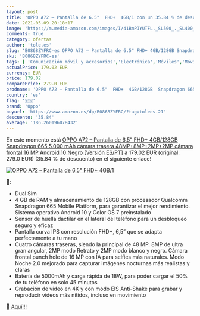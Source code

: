 ```yaml
---
layout: post
title: 'OPPO A72 – Pantalla de 6.5"  FHD+  4GB/1 con un 35.84 % de descuento'
date: 2021-05-09 20:18:17
image: 'https://m.media-amazon.com/images/I/41BmPJYUTFL._SL500_._SL400_.jpg'
comments: true
category: ofertas
author: 'tole.es'
slug: 'B0868ZYFRC-es OPPO A72 – Pantalla de 6.5" FHD+ 4GB/128GB Snapdragon 665...'
sku: 'B0868ZYFRC-es'
tags: [ 'Comunicación móvil y accesorios','Electrónica','Móviles','Móviles y smartphones libres','android','oppo', ]
actualPrice: 179.02 EUR
currency: EUR
price: 179.02
comparePrice: 279.0 EUR
prodname: 'OPPO A72 – Pantalla de 6.5"  FHD+  4GB/128GB  Snapdragon 665  5.000 mAh  cámara trasera 48MP+8MP+2MP+2MP  cámara frontal 16 MP  Android 10  Negro [Versión ES/PT]'
country: 'es'
flag: '🇪🇸'
brand: 'Oppo'
buyurl: 'https://www.amazon.es/dp/B0868ZYFRC/?tag=tolees-21'
descuento: '35.84'
average: '186.260196078432'
---
```


En este momento está [OPPO A72 – Pantalla de 6.5"  FHD+  4GB/128GB  Snapdragon 665  5.000 mAh  cámara trasera 48MP+8MP+2MP+2MP  cámara frontal 16 MP  Android 10  Negro [Versión ES/PT]](https://www.amazon.es/dp/B0868ZYFRC/?tag=tolees-21) a 179.02 EUR (original: 279.0 EUR) (35.84 %  de descuento) en el siguiente enlace!

[![OPPO A72 – Pantalla de 6.5"  FHD+  4GB/1](https://m.media-amazon.com/images/I/41BmPJYUTFL._SL500_._SL400_.jpg)](https://www.amazon.es/dp/B0868ZYFRC/?tag=tolees-21)

🔎:

- Dual Sim
- 4 GB de RAM y almacenamiento de 128GB con procesador Qualcomm Snapdragon 665 Mobile Platform, para garantizar el mejor rendimiento. Sistema operativo Android 10 y Color OS 7 preinstalado
- Sensor de huella dactilar en el lateral del teléfono para un desbloqueo seguro y eficaz
- Pantalla curva IPS con resolución FHD+, 6,5” que se adapta perfectamente a tu mano
- Cuatro cámaras traseras, siendo la principal de 48 MP. 8MP de ultra gran angular, 2MP modo Retrato y 2MP modo blanco y negro. Cámara frontal punch hole de 16 MP con IA para selfies más naturales. Modo Noche 2.0 mejorado para capturar imágenes nocturnas más realistas y claras
- Batería de 5000mAh y carga rápida de 18W, para poder cargar el 50% de tu teléfono en solo 45 minutos
- Grabación de vídeo en 4K y con modo EIS Anti-Shake para grabar y reproducir vídeos más nítidos, incluso en movimiento

[🛒 Aquí!!!](https://www.amazon.es/dp/B0868ZYFRC/?tag=tolees-21)
